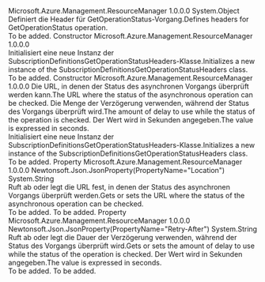 <Type Name="SubscriptionDefinitionsGetOperationStatusHeaders" FullName="Microsoft.Azure.Management.ResourceManager.Models.SubscriptionDefinitionsGetOperationStatusHeaders">
  <TypeSignature Language="C#" Value="public class SubscriptionDefinitionsGetOperationStatusHeaders" />
  <TypeSignature Language="ILAsm" Value=".class public auto ansi beforefieldinit SubscriptionDefinitionsGetOperationStatusHeaders extends System.Object" />
  <TypeSignature Language="DocId" Value="T:Microsoft.Azure.Management.ResourceManager.Models.SubscriptionDefinitionsGetOperationStatusHeaders" />
  <TypeSignature Language="VB.NET" Value="Public Class SubscriptionDefinitionsGetOperationStatusHeaders" />
  <TypeSignature Language="F#" Value="type SubscriptionDefinitionsGetOperationStatusHeaders = class" />
  <AssemblyInfo>
    <AssemblyName>Microsoft.Azure.Management.ResourceManager</AssemblyName>
    <AssemblyVersion>1.0.0.0</AssemblyVersion>
  </AssemblyInfo>
  <Base>
    <BaseTypeName>System.Object</BaseTypeName>
  </Base>
  <Interfaces />
  <Docs>
    <summary>
            <span data-ttu-id="d4f13-101">Definiert die Header für GetOperationStatus-Vorgang.</span><span class="sxs-lookup"><span data-stu-id="d4f13-101">Defines headers for GetOperationStatus operation.</span></span>
            </summary>
    <remarks>To be added.</remarks>
  </Docs>
  <Members>
    <Member MemberName=".ctor">
      <MemberSignature Language="C#" Value="public SubscriptionDefinitionsGetOperationStatusHeaders ();" />
      <MemberSignature Language="ILAsm" Value=".method public hidebysig specialname rtspecialname instance void .ctor() cil managed" />
      <MemberSignature Language="DocId" Value="M:Microsoft.Azure.Management.ResourceManager.Models.SubscriptionDefinitionsGetOperationStatusHeaders.#ctor" />
      <MemberSignature Language="VB.NET" Value="Public Sub New ()" />
      <MemberType>Constructor</MemberType>
      <AssemblyInfo>
        <AssemblyName>Microsoft.Azure.Management.ResourceManager</AssemblyName>
        <AssemblyVersion>1.0.0.0</AssemblyVersion>
      </AssemblyInfo>
      <Parameters />
      <Docs>
        <summary>
            <span data-ttu-id="d4f13-102">Initialisiert eine neue Instanz der SubscriptionDefinitionsGetOperationStatusHeaders-Klasse.</span><span class="sxs-lookup"><span data-stu-id="d4f13-102">Initializes a new instance of the SubscriptionDefinitionsGetOperationStatusHeaders class.</span></span>
            </summary>
        <remarks>To be added.</remarks>
      </Docs>
    </Member>
    <Member MemberName=".ctor">
      <MemberSignature Language="C#" Value="public SubscriptionDefinitionsGetOperationStatusHeaders (string location = null, string retryAfter = null);" />
      <MemberSignature Language="ILAsm" Value=".method public hidebysig specialname rtspecialname instance void .ctor(string location, string retryAfter) cil managed" />
      <MemberSignature Language="DocId" Value="M:Microsoft.Azure.Management.ResourceManager.Models.SubscriptionDefinitionsGetOperationStatusHeaders.#ctor(System.String,System.String)" />
      <MemberSignature Language="VB.NET" Value="Public Sub New (Optional location As String = null, Optional retryAfter As String = null)" />
      <MemberSignature Language="F#" Value="new Microsoft.Azure.Management.ResourceManager.Models.SubscriptionDefinitionsGetOperationStatusHeaders : string * string -&gt; Microsoft.Azure.Management.ResourceManager.Models.SubscriptionDefinitionsGetOperationStatusHeaders" Usage="new Microsoft.Azure.Management.ResourceManager.Models.SubscriptionDefinitionsGetOperationStatusHeaders (location, retryAfter)" />
      <MemberType>Constructor</MemberType>
      <AssemblyInfo>
        <AssemblyName>Microsoft.Azure.Management.ResourceManager</AssemblyName>
        <AssemblyVersion>1.0.0.0</AssemblyVersion>
      </AssemblyInfo>
      <Parameters>
        <Parameter Name="location" Type="System.String" />
        <Parameter Name="retryAfter" Type="System.String" />
      </Parameters>
      <Docs>
        <param name="location"><span data-ttu-id="d4f13-103">Die URL, in denen der Status des asynchronen Vorgangs überprüft werden kann.</span><span class="sxs-lookup"><span data-stu-id="d4f13-103">The URL where the status of the asynchronous operation can be checked.</span></span></param>
        <param name="retryAfter"><span data-ttu-id="d4f13-104">Die Menge der Verzögerung verwenden, während der Status des Vorgangs überprüft wird.</span><span class="sxs-lookup"><span data-stu-id="d4f13-104">The amount of delay to use while the status of the operation is checked.</span></span> <span data-ttu-id="d4f13-105">Der Wert wird in Sekunden angegeben.</span><span class="sxs-lookup"><span data-stu-id="d4f13-105">The value is expressed in seconds.</span></span></param>
        <summary>
            <span data-ttu-id="d4f13-106">Initialisiert eine neue Instanz der SubscriptionDefinitionsGetOperationStatusHeaders-Klasse.</span><span class="sxs-lookup"><span data-stu-id="d4f13-106">Initializes a new instance of the SubscriptionDefinitionsGetOperationStatusHeaders class.</span></span>
            </summary>
        <remarks>To be added.</remarks>
      </Docs>
    </Member>
    <Member MemberName="Location">
      <MemberSignature Language="C#" Value="public string Location { get; set; }" />
      <MemberSignature Language="ILAsm" Value=".property instance string Location" />
      <MemberSignature Language="DocId" Value="P:Microsoft.Azure.Management.ResourceManager.Models.SubscriptionDefinitionsGetOperationStatusHeaders.Location" />
      <MemberSignature Language="VB.NET" Value="Public Property Location As String" />
      <MemberSignature Language="F#" Value="member this.Location : string with get, set" Usage="Microsoft.Azure.Management.ResourceManager.Models.SubscriptionDefinitionsGetOperationStatusHeaders.Location" />
      <MemberType>Property</MemberType>
      <AssemblyInfo>
        <AssemblyName>Microsoft.Azure.Management.ResourceManager</AssemblyName>
        <AssemblyVersion>1.0.0.0</AssemblyVersion>
      </AssemblyInfo>
      <Attributes>
        <Attribute>
          <AttributeName>Newtonsoft.Json.JsonProperty(PropertyName="Location")</AttributeName>
        </Attribute>
      </Attributes>
      <ReturnValue>
        <ReturnType>System.String</ReturnType>
      </ReturnValue>
      <Docs>
        <summary>
            <span data-ttu-id="d4f13-107">Ruft ab oder legt die URL fest, in denen der Status des asynchronen Vorgangs überprüft werden.</span><span class="sxs-lookup"><span data-stu-id="d4f13-107">Gets or sets the URL where the status of the asynchronous operation can be checked.</span></span>
            </summary>
        <value>To be added.</value>
        <remarks>To be added.</remarks>
      </Docs>
    </Member>
    <Member MemberName="RetryAfter">
      <MemberSignature Language="C#" Value="public string RetryAfter { get; set; }" />
      <MemberSignature Language="ILAsm" Value=".property instance string RetryAfter" />
      <MemberSignature Language="DocId" Value="P:Microsoft.Azure.Management.ResourceManager.Models.SubscriptionDefinitionsGetOperationStatusHeaders.RetryAfter" />
      <MemberSignature Language="VB.NET" Value="Public Property RetryAfter As String" />
      <MemberSignature Language="F#" Value="member this.RetryAfter : string with get, set" Usage="Microsoft.Azure.Management.ResourceManager.Models.SubscriptionDefinitionsGetOperationStatusHeaders.RetryAfter" />
      <MemberType>Property</MemberType>
      <AssemblyInfo>
        <AssemblyName>Microsoft.Azure.Management.ResourceManager</AssemblyName>
        <AssemblyVersion>1.0.0.0</AssemblyVersion>
      </AssemblyInfo>
      <Attributes>
        <Attribute>
          <AttributeName>Newtonsoft.Json.JsonProperty(PropertyName="Retry-After")</AttributeName>
        </Attribute>
      </Attributes>
      <ReturnValue>
        <ReturnType>System.String</ReturnType>
      </ReturnValue>
      <Docs>
        <summary>
            <span data-ttu-id="d4f13-108">Ruft ab oder legt die Dauer der Verzögerung verwenden, während der Status des Vorgangs überprüft wird.</span><span class="sxs-lookup"><span data-stu-id="d4f13-108">Gets or sets the amount of delay to use while the status of the operation is checked.</span></span> <span data-ttu-id="d4f13-109">Der Wert wird in Sekunden angegeben.</span><span class="sxs-lookup"><span data-stu-id="d4f13-109">The value is expressed in seconds.</span></span>
            </summary>
        <value>To be added.</value>
        <remarks>To be added.</remarks>
      </Docs>
    </Member>
  </Members>
</Type>